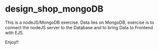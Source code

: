 # design_shop_mongoDB

This is a nodeJS/MongoDB exercise. Data lies on MongoDB, exercise is to connect the nodeJS server
to the Database and to bring Data to Frontend with EJS.

Enjoy!!
